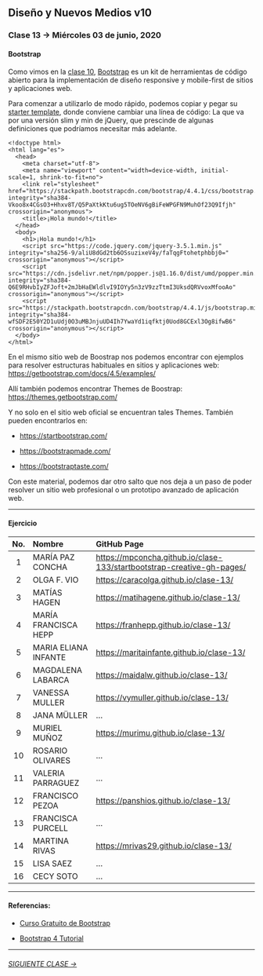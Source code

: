 ## Diseño y Nuevos Medios v10 

### Clase 13 → Miércoles 03 de junio, 2020

#### Bootstrap

Como vimos en la [clase 10](https://github.com/profesorfaco/dno037-2020/tree/gh-pages/clase-10), [Bootstrap](https://getbootstrap.com/) es un kit de herramientas de código abierto para la implementación de diseño responsive y mobile-first de sitios y aplicaciones web.

Para comenzar a utilizarlo de modo rápido, podemos copiar y pegar su [starter template](https://getbootstrap.com/docs/4.5/getting-started/introduction/#starter-template), donde conviene cambiar una línea de código: La que va por una versión slim y min de jQuery, que prescinde de algunas definiciones que podríamos necesitar más adelante.

```
<!doctype html>
<html lang="es">
  <head>
    <meta charset="utf-8">
    <meta name="viewport" content="width=device-width, initial-scale=1, shrink-to-fit=no">
    <link rel="stylesheet" href="https://stackpath.bootstrapcdn.com/bootstrap/4.4.1/css/bootstrap.min.css" integrity="sha384-Vkoo8x4CGsO3+Hhxv8T/Q5PaXtkKtu6ug5TOeNV6gBiFeWPGFN9MuhOf23Q9Ifjh" crossorigin="anonymous">
    <title>¡Hola mundo!</title>
  </head>
  <body>
    <h1>¡Hola mundo!</h1>
	<script src="https://code.jquery.com/jquery-3.5.1.min.js" integrity="sha256-9/aliU8dGd2tb6OSsuzixeV4y/faTqgFtohetphbbj0=" crossorigin="anonymous"></script>
    <script src="https://cdn.jsdelivr.net/npm/popper.js@1.16.0/dist/umd/popper.min.js" integrity="sha384-Q6E9RHvbIyZFJoft+2mJbHaEWldlvI9IOYy5n3zV9zzTtmI3UksdQRVvoxMfooAo" crossorigin="anonymous"></script>
    <script src="https://stackpath.bootstrapcdn.com/bootstrap/4.4.1/js/bootstrap.min.js" integrity="sha384-wfSDF2E50Y2D1uUdj0O3uMBJnjuUD4Ih7YwaYd1iqfktj0Uod8GCExl3Og8ifwB6" crossorigin="anonymous"></script>
  </body>
</html>
```
En el mismo sitio web de Boostrap nos podemos encontrar con ejemplos para resolver estructuras habituales en sitios y aplicaciones web: https://getbootstrap.com/docs/4.5/examples/

Allí también podemos encontrar Themes de Boostrap: https://themes.getbootstrap.com/

Y no solo en el sitio web oficial se encuentran tales Themes. También pueden encontrarlos en: 

- https://startbootstrap.com/

- https://bootstrapmade.com/

- https://bootstraptaste.com/

Con este material, podemos dar otro salto que nos deja a un paso de poder resolver un sitio web profesional o un prototipo avanzado de aplicación web. 

- - - - - - 

#### Ejercicio

| No.   | Nombre                 | GitHub Page                                       |     
|:-----:|:-----------------------|:--------------------------------------------------|
| 1	| MARÍA PAZ CONCHA       | https://mpconcha.github.io/clase-133/startbootstrap-creative-gh-pages/ |
| 2    	| OLGA F. VIO            | https://caracolga.github.io/clase-13/ |
| 3	| MATÍAS HAGEN           | https://matihagene.github.io/clase-13/ |
| 4	| MARÍA FRANCISCA HEPP   | https://franhepp.github.io/clase-13/ |
| 5	| MARIA ELIANA INFANTE   | https://maritainfante.github.io/clase-13/ |
| 6	| MAGDALENA LABARCA      | https://maidalw.github.io/clase-13/ |
| 7	| VANESSA MULLER         | https://vymuller.github.io/clase-13/ |
| 8	| JANA MÜLLER            | …              |
| 9	| MURIEL MUÑOZ           | https://murimu.github.io/clase-13/ |
| 10	| ROSARIO OLIVARES       | … |
| 11	| VALERIA PARRAGUEZ      | … |
| 12	| FRANCISCO PEZOA        | https://panshios.github.io/clase-13/ |
| 13	| FRANCISCA PURCELL      | … |
| 14	| MARTINA RIVAS          | https://mrivas29.github.io/clase-13/ |
| 15	| LISA SAEZ              | …              |
| 16	| CECY SOTO              | … |

- - - - - - 

#### Referencias:

- [Curso Gratuito de Bootstrap](https://codigofacilito.com/cursos/bootstrap)

- [Bootstrap 4 Tutorial](https://www.w3schools.com/bootstrap4/default.asp)

- - - - - - - 

###### [SIGUIENTE CLASE →](https://github.com/profesorfaco/dno037-2020/tree/gh-pages/clase-14)
